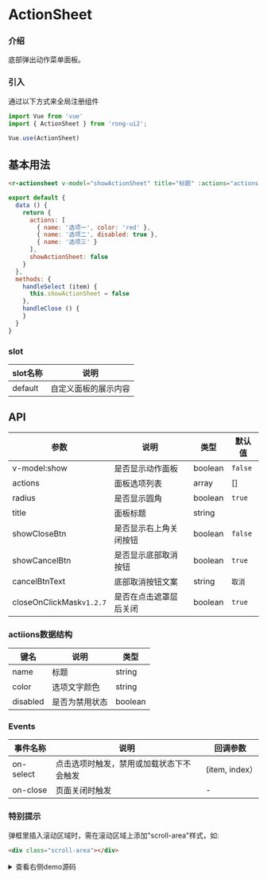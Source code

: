 # ActionSheet

<div class="r-doc-card">

### 介绍
底部弹出动作菜单面板。

</div>



<div class="r-doc-card">

### 引入
通过以下方式来全局注册组件
```js
import Vue from 'vue'
import { ActionSheet } from 'rong-ui2';

Vue.use(ActionSheet)
```
</div>


## 基本用法
<div class="r-doc-card">

```html
<r-actionsheet v-model="showActionSheet" title="标题" :actions="actions"  @on-select="handleSelect" @on-close="handleClose"></r-actionsheet>
```

```js
export default {
  data () {
    return {
      actions: [
        { name: '选项一', color: 'red' },
        { name: '选项二', disabled: true },
        { name: '选项三' }
      ],
      showActionSheet: false
    }
  },
  methods: {
    handleSelect (item) {
      this.showActionSheet = false
    },
    handleClose () {
    }
  }
}
```

</div>




<div class="r-doc-card">

### slot
| slot名称      | 说明    |
|---------- |-------- |
| default  | 自定义面板的展示内容   |

</div>



## API
<div class="r-doc-card">

| 参数      | 说明    | 类型      |  默认值   |
|---------- |-------- |---------- | -------- |
| v-model:show | 是否显示动作面板 | boolean | `false` |
| actions | 面板选项列表 | array | [] |
| radius | 是否显示圆角 | boolean | `true` |
| title | 面板标题 | string |  |
| showCloseBtn | 是否显示右上角关闭按钮 | boolean | `false` |
| showCancelBtn | 是否显示底部取消按钮 | boolean | `true` |
| cancelBtnText | 底部取消按钮文案 | string | `取消` |
| closeOnClickMask`v1.2.7` | 是否在点击遮罩层后关闭 | boolean | `true` |


### actiions数据结构
| 键名      | 说明    | 类型      |
|---------- |-------- |---------- |
| name  | 标题   | string |
| color  | 选项文字颜色  | string |
| disabled  | 是否为禁用状态  | boolean |

</div>



<div class="r-doc-card">

### Events

| 事件名称      | 说明    | 回调参数      |
|---------- |-------- |---------- |
| on-select  | 点击选项时触发，禁用或加载状态下不会触发    | (item, index）|
| on-close  | 页面关闭时触发    | - |


</div>


<div class="r-doc-card">

### 特别提示
弹框里插入滚动区域时，需在滚动区域上添加"scroll-area"样式，如:
```html
<div class="scroll-area"></div>
```

</div>



<details>
  <summary>查看右侧demo源码</summary>
  <div class="r-doc-card">
  {{demo}}
  </div>
</details>
